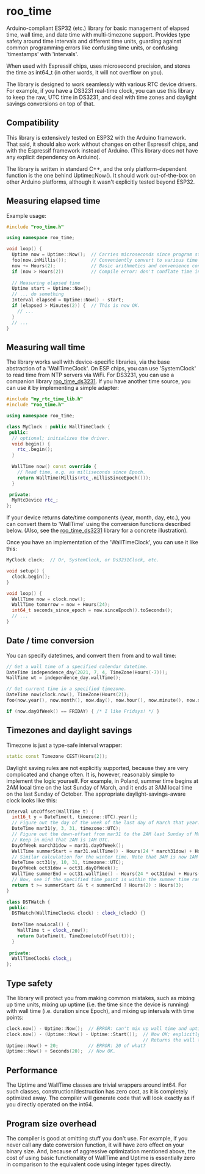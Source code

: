 # roo_time
Arduino-compliant ESP32 (etc.) library for basic management of elapsed time, wall time, and date time with multi-timezone support.
Provides type safety around time intervals and different time units, guarding against common programming errors like confusing time
units, or confusing 'timestamps' with 'intervals'.

When used with Espressif chips, uses microsecond precision, and stores the time as int64_t
(in other words, it will not overflow on you).

The library is designed to work seamlessly with various RTC device drivers. For example, if you have a DS3231 real-time clock, you
can use this library to keep the raw, UTC time in DS3231, and deal with time zones and daylight savings conversions on top of that.

## Compatibility

This library is extensively tested on ESP32 with the Arduino framework. That said, it should also work without changes on other Espressif chips, and with the Espressif framework instead of Arduino. (This library does not have any explicit dependency on Arduino).

The library is written in standard C++, and the only platform-dependent function is the one behind Uptime::Now(). It should work out-of-the-box on other Arduino platforms, although it wasn't explicitly tested beyond ESP32.

## Measuring elapsed time

Example usage:

```cpp
#include "roo_time.h"

using namespace roo_time;

void loop() {
  Uptime now = Uptime::Now();  // Carries microseconds since program start.
  foo(now.inMillis());         // Conveniently convert to various time units, as needed.
  now += Hours(2);             // Basic arithmetics and convenience construction.
  if (now > Hours(2))          // Compile error: don't conflate time instant with time interval.
  
  // Measuring elapsed time
  Uptime start = Uptime::Now();
  // ... do something
  Interval elapsed = Uptime::Now() - start;
  if (elapsed > Minutes(2)) {  // This is now OK.
    // ...
  }
  // ...
}
```

## Measuring wall time

The library works well with device-specific libraries, via the base abstraction of a 'WallTimeClock'. On ESP chips, you can use
'SystemClock' to read time from NTP servers via WiFi. For DS3231, you can use a companion library  [roo_time_ds3231](http://github.com/dejwk/roo_time_ds3231).
If you have another time source, you can use it by implementing a simple adapter:

```cpp
#include "my_rtc_time_lib.h"
#include "roo_time.h"

using namespace roo_time;

class MyClock : public WallTimeClock {
 public:
  // optional; initializes the driver.
  void begin() {
    rtc_.begin();
  }
  
  WallTime now() const override {
    // Read time, e.g. as milliseconds since Epoch.
    return WallTime(Millis(rtc_.millisSinceEpoch()));
  }

 private:
  MyRtcDevice rtc_;
};

```

If your device returns date/time components (year, month, day, etc.), you can convert them to 'WallTime' using the
conversion functions described below. (Also, see the [roo_time_ds3231](http://github.com/dejwk/roo_time_ds3231) library for a concrete illustration).

Once you have an implementation of the 'WallTimeClock', you can use it like this:

```cpp
MyClock clock;  // Or, SystemClock, or Ds3231Clock, etc.

void setup() {
  clock.begin();
}

void loop() {
  WallTime now = clock.now();
  WallTime tomorrow = now + Hours(24);
  int64_t seconds_since_epoch = now.sinceEpoch().toSeconds();
  // ...
}
```

## Date / time conversion

You can specify datetimes, and convert them from and to wall time:

```cpp
// Get a wall time of a specified calendar datetime.
DateTime independence_day(2021, 7, 4, TimeZone(Hours(-7)));
WallTime wt = independence_day.wallTime();

// Get current time in a specified timezone.
DateTime now(clock.now(), TimeZone(Hours(2));
foo(now.year(), now.month(), now.day(), now.hour(), now.minute(), now.second());

if (now.dayOfWeek() == FRIDAY) { /* I like Fridays! */ }

```

## Timezones and daylight savings

Timezone is just a type-safe interval wrapper:

```cpp
static const Timezone CEST(Hours(2)); 
```

Daylight saving rules are not explicitly supported, because they are very complicated and change
often. It is, however, reasonably simple to implement the logic yourself. For example, in Poland,
summer time begins at 2AM local time on the last Sunday of March, and it ends at 3AM local time
on the last Sunday of October. The appropriate daylight-savings-aware clock looks like this:

```cpp
Interval utcOffset(WallTime t) {
  int16_t y = DateTime(t, timezone::UTC).year();
  // Figure out the day of the week of the last day of March that year.
  DateTime mar31(y, 3, 31, timezone::UTC);
  // Figure out the down-offset from mar31 to the 2AM last Sunday of March.
  // Keep in mind that 2AM is 1AM UTC.
  DayOfWeek march31dow = mar31.dayOfWeek();
  WallTime summerStart = mar31.wallTime() - Hours(24 * march31dow) + Hours(1);
  // Similar calculation for the winter time. Note that 3AM is now 1AM UTC.
  DateTime oct31(y, 10, 31, timezone::UTC);
  DayOfWeek oct31dow = oct31.dayOfWeek();
  WallTime summerEnd = oct31.wallTime() - Hours(24 * oct31dow) + Hours(1);
  // Now, see if the specified time point is within the summer time range.
  return t >= summerStart && t < summerEnd ? Hours(2) : Hours(3);
}

class DSTWatch {
 public:
  DSTWatch(WallTimeClock& clock) : clock_(clock) {}
 
  DateTime nowLocal() {
    WallTime t = clock_.now();
    return DateTime(t, TimeZone(utcOffset(t)));
  }
  
 private:
  WallTimeClock& clock_;
};
```

## Type safety

The library will protect you from making common mistakes, such as mixing up time units,
mixing up uptime (i.e. the time since the device is running) with wall time (i.e. duration
since Epoch), and mixing up intervals with time points:

```cpp
clock.now() - Uptime::Now();  // ERROR: can't mix up wall time and uptime.
clock.now() - (Uptime::Now() - Uptime::Start());  // Now OK; explicitly converted to an interval.
                                                  // Returns the wall time of last restart.
Uptime::Now() + 20;           // ERROR: 20 of what?
Uptime::Now() + Seconds(20);  // Now OK.
```

## Performance

The Uptime and WallTime classes are trivial wrappers around int64.
For such classes, construction/destruction has zero cost, as it is completely
optimized away. The compiler will generate code that will look exactly as if
you directly operated on the int64.

## Program size overhead

The compiler is good at omitting stuff you don't use. For example, if you never call any
date conversion function, it will have zero effect on your binary size. And, because
of aggressive optimization mentioned above, the cost of using basic functionality
of WallTime and Uptime is essentially zero in comparison to the equivalent code using
integer types directly.
